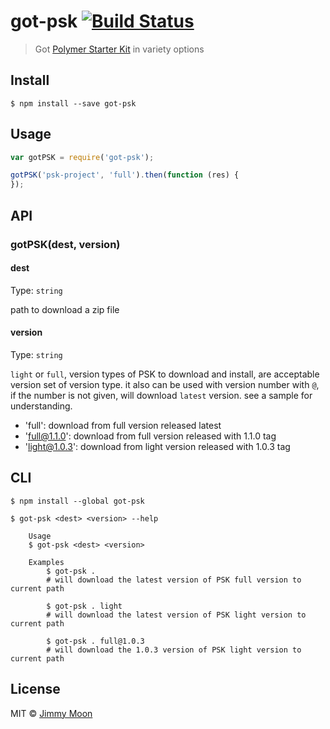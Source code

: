# got-psk [![Build Status](https://travis-ci.org/ragingwind/node-got-psk.svg?branch=master)](https://travis-ci.org/ragingwind/node-got-psk)

> Got [Polymer Starter Kit](https://goo.gl/xWC7vj) in variety options


## Install

```
$ npm install --save got-psk
```

## Usage

```js
var gotPSK = require('got-psk');

gotPSK('psk-project', 'full').then(function (res) {
});
```

## API

### gotPSK(dest, version)

#### dest

Type: `string`

path to download a zip file

#### version

Type: `string`

`light` or `full`, version types of PSK to download and install, are acceptable version set of version type. it also can be used with version number with `@`, if the number is not given, will download `latest` version. see a sample for understanding.

- 'full': download from full version released latest
- 'full@1.1.0': download from full version released with 1.1.0 tag
- 'light@1.0.3': download from light version released with 1.0.3 tag

## CLI

```
$ npm install --global got-psk
```

```
$ got-psk <dest> <version> --help

	Usage
  	$ got-psk <dest> <version>

	Examples
		$ got-psk .
		# will download the latest version of PSK full version to current path

		$ got-psk . light
		# will download the latest version of PSK light version to current path

		$ got-psk . full@1.0.3
		# will download the 1.0.3 version of PSK light version to current path
```

## License

MIT © [Jimmy Moon](http://ragingwind.me)

